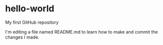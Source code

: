 # hello-world
My first GitHub repository

I'm editing a file named README.md to learn how to make and commit the changes I made.
